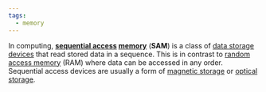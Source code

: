 ```yaml
---
tags:
  - memory
---
```

In computing, **[sequential access](https://en.wikipedia.org/wiki/Sequential_access "Sequential access") [memory](https://en.wikipedia.org/wiki/Computer_memory "Computer memory")** (**SAM**) is a class of [data storage devices](https://en.wikipedia.org/wiki/Data_storage_device "Data storage device") that read stored data in a sequence. This is in contrast to [random access memory](https://en.wikipedia.org/wiki/Random_access_memory "Random access memory") (RAM) where data can be accessed in any order. Sequential access devices are usually a form of [magnetic storage](https://en.wikipedia.org/wiki/Magnetic_storage "Magnetic storage") or [optical storage](https://en.wikipedia.org/wiki/Optical_storage "Optical storage").

